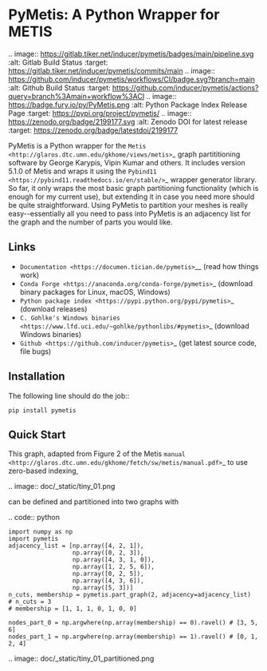PyMetis: A Python Wrapper for METIS
===================================

.. image:: https://gitlab.tiker.net/inducer/pymetis/badges/main/pipeline.svg
    :alt: Gitlab Build Status
    :target: https://gitlab.tiker.net/inducer/pymetis/commits/main
.. image:: https://github.com/inducer/pymetis/workflows/CI/badge.svg?branch=main
    :alt: Github Build Status
    :target: https://github.com/inducer/pymetis/actions?query=branch%3Amain+workflow%3ACI
.. image:: https://badge.fury.io/py/PyMetis.png
    :alt: Python Package Index Release Page
    :target: https://pypi.org/project/pymetis/
.. image:: https://zenodo.org/badge/2199177.svg
    :alt: Zenodo DOI for latest release
    :target: https://zenodo.org/badge/latestdoi/2199177

PyMetis is a Python wrapper for the `Metis
<http://glaros.dtc.umn.edu/gkhome/views/metis>`_ graph partititioning software
by George Karypis, Vipin Kumar and others. It includes version 5.1.0 of Metis
and wraps it using the `Pybind11 <https://pybind11.readthedocs.io/en/stable/>`_
wrapper generator library. So far, it only wraps the most basic graph
partitioning functionality (which is enough for my current use), but extending
it in case you need more should be quite straightforward. Using PyMetis to
partition your meshes is really easy--essentially all you need to pass into
PyMetis is an adjacency list for the graph and the number of parts you would
like.

Links
-----

* `Documentation <https://documen.tician.de/pymetis>`__ (read how things work)
* `Conda Forge <https://anaconda.org/conda-forge/pymetis>`_ (download binary packages for Linux, macOS, Windows)
* `Python package index <https://pypi.python.org/pypi/pymetis>`_ (download releases)
* `C. Gohlke's Windows binaries <https://www.lfd.uci.edu/~gohlke/pythonlibs/#pymetis>`_ (download Windows binaries)
* `Github <https://github.com/inducer/pymetis>`_ (get latest source code, file bugs)

Installation
------------

The following line should do the job::

    pip install pymetis

Quick Start
-----------

This graph, adapted from Figure 2 of the Metis
`manual <http://glaros.dtc.umn.edu/gkhome/fetch/sw/metis/manual.pdf>`_ to
use zero-based indexing,

.. image:: doc/_static/tiny_01.png

can be defined and partitioned into two graphs with

.. code:: python

    import numpy as np
    import pymetis
    adjacency_list = [np.array([4, 2, 1]),
                      np.array([0, 2, 3]),
                      np.array([4, 3, 1, 0]),
                      np.array([1, 2, 5, 6]),
                      np.array([0, 2, 5]),
                      np.array([4, 3, 6]),
                      np.array([5, 3])]
    n_cuts, membership = pymetis.part_graph(2, adjacency=adjacency_list)
    # n_cuts = 3
    # membership = [1, 1, 1, 0, 1, 0, 0]

    nodes_part_0 = np.argwhere(np.array(membership) == 0).ravel() # [3, 5, 6]
    nodes_part_1 = np.argwhere(np.array(membership) == 1).ravel() # [0, 1, 2, 4]

.. image:: doc/_static/tiny_01_partitioned.png


